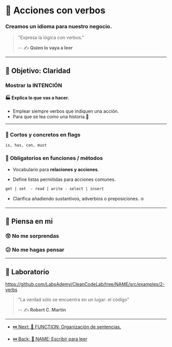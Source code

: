 # 💪 Acciones con verbos

### Creamos un idioma para nuestro negocio.

> "Expresa la lógica con verbos."
>
> -- ✍️ **Quien lo vaya a leer**

---

## 🌄 Objetivo: Claridad

### Mostrar la INTENCIÓN

#### 🏭 Explica lo que vas a hacer.

- Emplear siempre verbos que indiquen una acción.
- Para que se lea como una historia.📜

---

### 🚩 Cortos y concretos en flags

`is, has, can, must`

### 👮 Obligatorios en funciones / métodos

- Vocabulario para **relaciones y acciones**.

- Define listas permitidas para acciones comunes.

 `get | set  - read | write - select | insert`

- Clarifica añadiendo sustantivos, adverbios o preposiciones. ❇️

---

## 🤔 Piensa en mi

### 😲 No me sorprendas
### 😕 No me hagas pensar


---

## 📝 Laboratorio

https://github.com/LabsAdemy/CleanCodeLab/tree/NAME/src/examples/2-verbs

> "La verdad sólo se encuentra en un lugar: el código"
>
> -- ✍️ **Robert C. Martin**

---

- [⏭️ Next: 🔀 FUNCTION: Organización de sentencias.](https://github.com/LabsAdemy/CleanCodeLab/tree/FUNCTION)

- [⏮️ Back: 📘 NAME: Escribir para leer](https://github.com/LabsAdemy/CleanCodeLab/tree/NAME)